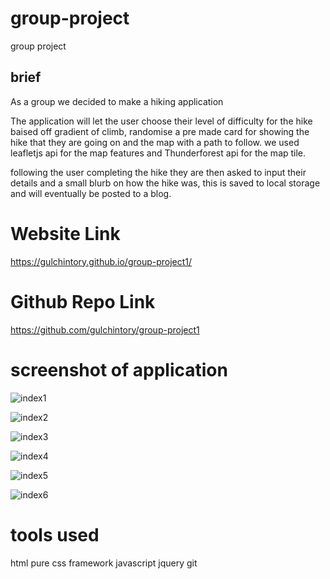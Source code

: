 # group-project
group project

## brief

As a group we decided to make a hiking application 

The application will let the user choose their level of difficulty for the hike baised off gradient of climb, randomise a pre made card for showing the hike that they are going on and the map with a path to follow. we used leafletjs api for the map features and Thunderforest api for the map tile.

following the user completing the hike they are then asked to input their details and a small blurb on how the hike was, this is saved to local storage and will eventually be posted to a blog.

# Website Link
https://gulchintory.github.io/group-project1/

# Github Repo Link
https://github.com/gulchintory/group-project1

# screenshot of application

![index1](https://user-images.githubusercontent.com/110278837/192962255-a652bfc4-a547-42b6-9335-643adf7bd482.png)


![index2](https://user-images.githubusercontent.com/110278837/192962363-05a74a25-14c6-4684-ba99-ec228bfd5931.png)


![index3](https://user-images.githubusercontent.com/110278837/192962458-7f1ba049-375d-42e8-94ff-56bc5fcffe24.png)


![index4](https://user-images.githubusercontent.com/110278837/192962511-a9237ee8-d3f1-4865-b94b-91e347872ac8.png)


![index5](https://user-images.githubusercontent.com/110278837/192962578-06ec2371-135a-40e0-aea0-d8f3d63adac1.png)


![index6](https://user-images.githubusercontent.com/110278837/192962622-27df072e-88d2-4bf1-8554-6e4f2b4eed87.png)


# tools used
html
pure css framework
javascript 
jquery 
git 
